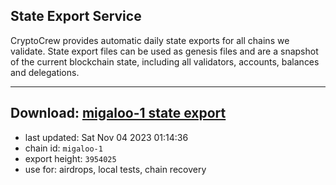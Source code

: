 ## State Export Service
CryptoCrew provides automatic daily state exports for all chains we validate. State export files can be used as genesis files and are a snapshot of the current blockchain state, including all validators, accounts, balances and delegations.

---
**Download: [migaloo-1 state export](https://dl.ccvalidators.com/SERVICE/migaloo/migaloo-1_export_3954025.json)**
---

- last updated: Sat Nov 04 2023 01:14:36
- chain id: `migaloo-1`
- export height: `3954025`
- use for: airdrops, local tests, chain recovery
